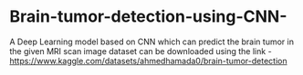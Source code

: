 # Brain-tumor-detection-using-CNN-
A Deep Learning model based on CNN which can predict the brain tumor in the given MRI scan image 
dataset can be downloaded using the link - https://www.kaggle.com/datasets/ahmedhamada0/brain-tumor-detection

